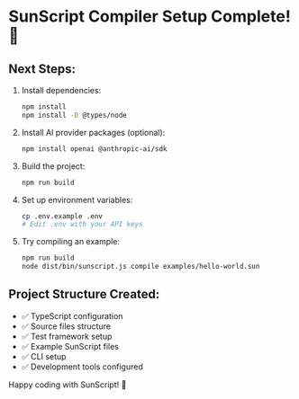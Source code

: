 # SunScript Compiler Setup Complete! 🎉

## Next Steps:

1. Install dependencies:
   ```bash
   npm install
   npm install -D @types/node
   ```

2. Install AI provider packages (optional):
   ```bash
   npm install openai @anthropic-ai/sdk
   ```

3. Build the project:
   ```bash
   npm run build
   ```

4. Set up environment variables:
   ```bash
   cp .env.example .env
   # Edit .env with your API keys
   ```

5. Try compiling an example:
   ```bash
   npm run build
   node dist/bin/sunscript.js compile examples/hello-world.sun
   ```

## Project Structure Created:
- ✅ TypeScript configuration
- ✅ Source files structure
- ✅ Test framework setup
- ✅ Example SunScript files
- ✅ CLI setup
- ✅ Development tools configured

Happy coding with SunScript! 🚀
